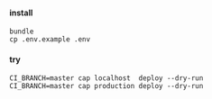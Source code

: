 #### install
```
bundle
cp .env.example .env
```

#### try
```
CI_BRANCH=master cap localhost  deploy --dry-run
CI_BRANCH=master cap production deploy --dry-run
```
